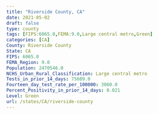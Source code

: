 ```yaml
---
title: "Riverside County, CA"
date: 2021-05-02
draft: false
type: county
tags: [FIPS:6065.0,FEMA:9.0,Large central metro,Green]
categories: [CA]
County: Riverside County
State: CA
FIPS: 6065.0
FEMA_Region: 9.0
Population: 2470546.0
NCHS_Urban_Rural_Classification: Large central metro
Tests_in_prior_14_days: 75609.0
Fourteen_day_test_rate_per_100000: 3060.0
Percent_Positivity_in_prior_14_days: 0.021
Level: Green
url: /states/CA/riverside-county
---
```



